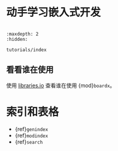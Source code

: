 # 动手学习嵌入式开发

```{include} ../README.md
```

```{toctree}
:maxdepth: 2
:hidden:

tutorials/index
```

## 看看谁在使用

使用 [libraries.io](https://libraries.io/pypi/boardx) 查看谁在使用 {mod}`boardx`。

# 索引和表格

* {ref}`genindex`
* {ref}`modindex`
* {ref}`search`
